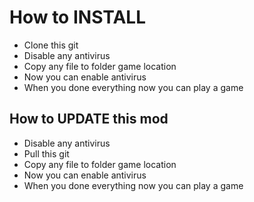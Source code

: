 # How to INSTALL
- Clone this git
- Disable any antivirus
- Copy any file to folder game location
- Now you can enable antivirus
- When you done everything now you can play a game

## How to UPDATE this mod
- Disable any antivirus
- Pull this git
- Copy any file to folder game location
- Now you can enable antivirus
- When you done everything now you can play a game
